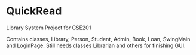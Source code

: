 # QuickRead
Library System Project for CSE201

Contains classes, Library, Person, Student, Admin, Book, Loan, SwingMain and LoginPage.
Still needs classes Librarian and others for finishing GUI.

